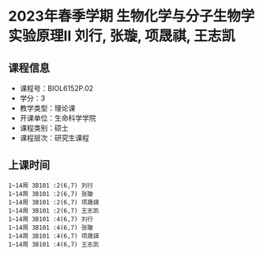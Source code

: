 # 2023年春季学期 生物化学与分子生物学实验原理II 刘行, 张璇, 项晟祺, 王志凯






## 课程信息

- 课程号：BIOL6152P.02
- 学分：3
- 教学类型：理论课
- 开课单位：生命科学学院
- 课程类别：硕士
- 课程层次：研究生课程

## 上课时间

```
1~14周 3B101 :2(6,7) 刘行
1~14周 3B101 :2(6,7) 张璇
1~14周 3B101 :2(6,7) 项晟祺
1~14周 3B101 :2(6,7) 王志凯
1~14周 3B101 :4(6,7) 刘行
1~14周 3B101 :4(6,7) 张璇
1~14周 3B101 :4(6,7) 项晟祺
1~14周 3B101 :4(6,7) 王志凯
```

